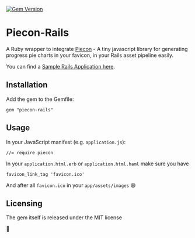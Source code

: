 [![Gem Version](https://badge.fury.io/rb/piecon-rails.png)](http://badge.fury.io/rb/piecon-rails)
# Piecon-Rails

A Ruby wrapper to integrate [Piecon](https://github.com/lipka/piecon) - A tiny javascript library for generating progress pie charts in your favicon, in your Rails asset pipeline easily.

You can find a [Sample Rails Application here](http://morning-bayou-5775.herokuapp.com).

## Installation

Add the gem to the Gemfile:

    gem "piecon-rails"    

## Usage

In your JavaScript manifest (e.g. `application.js`):

    //= require piecon


In your `application.html.erb` or `application.html.haml` make sure you have

    favicon_link_tag 'favicon.ico'
    
And after all `favicon.ico` in your `app/assets/images` :smile:

## Licensing


The gem itself is released under the MIT license

:pray:
